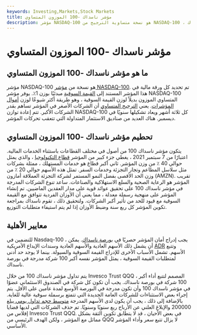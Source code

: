 ```yaml
---
keywords: Investing,Markets,Stock Markets
title: مؤشر ناسداك -100 الموزون المتساوي
description: مؤشر NASDAQ-100 هو نسخة متساوية الترجيح من NASDAQ-100 ، وهي مجموعة من الأسهم الأكبر والأكثر تداولًا في ناسداك.
---
```


# مؤشر ناسداك -100 الموزون المتساوي
## ما هو مؤشر ناسداك -100 الموزون المتساوي

مؤشر NASDAQ-100 هو نسخة من [مؤشر NASDAQ-100](/nasdaq100). تم تحديد كل ورقة مالية في هذا المؤشر المستند إلى [القيمة السوقية](/marketcapitalization) مبدئيًا بوزن 1٪. يوفر مؤشر NASDAQ-100 المتساوي الموزون بديلاً لوزن القيمة السوقية ، وهو طريقة أكثر شيوعًا لوزن [أموال المؤشرات](/indexfund). يعني [الترجيح المتساوي](/equalweight) أن الشركات الأصغر في المؤشر تساهم بقدر الشركات الأكبر. تتم إعادة توازن NASDAQ-100 كل ثلاثة أشهر ويعاد تشكيلها سنويًا في ديسمبر. هناك العديد من صناديق الاستثمار المتداولة التي تتعقب تحركات المؤشر.

## تحطيم مؤشر ناسداك -100 الموزون المتساوي

يتكون مؤشر ناسداك 100 من أصول في مختلف القطاعات باستثناء الخدمات المالية. اعتبارًا من 7 سبتمبر 2021 ، يغطي جزء كبير من المؤشر [قطاع التكنولوجيا](/technology_sector) ، والذي يمثل حوالي 40 ٪ من وزن المؤشر. ثاني أكبر قطاع هو خدمات المستهلك ، ممثلة بشركات مثل سلاسل المطاعم وتجار التجزئة وخدمات السفر. تمثل هذه الأسهم حوالي 20 ٪ من وزن الحد الأقصى بفضل النمو المستمر لشركة التجزئة العملاقة أمازون (AMZN). تقريب المؤشر هو الرعاية الصحية والسلع الاستهلاكية والصناعات. ساعد تنوع الشركات المدرجة في مؤشر ناسداك 100 على تحقيق عوائد قوية على مدار العقدين الماضيين. تم إنشاء المؤشر على منهجية رسملة معدلة ، مما يعني أن الأوزان الفردية تتوافق مع القيمة السوقية مع قيود للحد من تأثير أكبر الشركات. ولتحقيق ذلك ، تقوم ناسداك بمراجعة تكوين المؤشر كل ربع سنة وضبط الأوزان إذا لم يتم استيفاء متطلبات التوزيع.

## معايير الأهلية

للتضمين في Nasdaq-100 ، يجب إدراج أمان المؤشر حصريًا في [بورصة ناسداك](/nasdaq). يمكن أن يشمل ذلك الأسهم العادية والأسهم العادية وسندات الإيداع الأمريكية [ADR](/adr) وتتبع الأسهم. تشمل الأسباب الأخرى للإدراج القيمة السوقية والسيولة. بينما لا يوجد حد أدنى لمتطلبات القيمة السوقية ، يمثل المؤشر نفسه أكبر 100 شركة مدرجة في بورصة ناسداك.

يتم تداول مؤشر ناسداك 100 من خلال Invesco Trust QQQ ، المصمم لتتبع أداء أكبر 100 شركة في بورصة ناسداك. يجب أن تكون كل شركة في الصندوق الاستئماني عضوًا في مؤشر ناسداك 100 وأن تكون مدرجة في البورصة الأوسع لمدة عامين على الأقل. يتم إجراء بعض الاستثناءات للشركات العامة الجديدة التي تتمتع برسملة سوقية عالية للغاية. بالإضافة إلى ذلك ، يجب أن يكون لدى الأسهم المدرجة [متوسط حجم تداول يومي يبلغ](/averagedailytradingvolume) 200000 والإبلاغ العلني عن الأرباح ربع سنويًا وسنويًا. تم حذف الشركات التي لديها قضايا إفلاس من Invesco Trust QQQ. في بعض الأحيان ، قد لا يتطابق تكوين الثقة بشكل مماثل مع المؤشر ، ولكن الهدف الرئيسي من QQQ لا يزال تتبع سعر وأداء المؤشر الأساسي.

